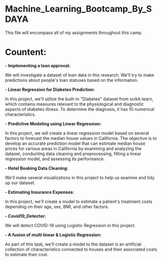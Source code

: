 # Machine_Learning_Bootcamp_By_SDAYA
This file will encompass all of my assignments throughout this camp.

# Countent:
**- Implementing a loan approval:** <br>
   
   We will investigate a dataset of loan data in this research. We'll try to make predictions about people's loan statuses based on the information.
    
**- Linear Regression for Diabetes Prediction:**  <br>
    
   In this project, we'll utilize the built-in "Diabetes" dataset from scikit-learn, which contains measures relevant to the physiological and diagnostic aspects of diabetes illness. To determine the diagnosis, it has 10 numerical characteristics.

**- Predictive Modeling using Linear Regression:** <be>
   
   In this project, we will create a linear regression model based on several factors to forecast the median house values in California. The objective is to develop an accurate prediction model that can estimate median house prices for various areas in California by examining and analyzing the dataset, conducting data cleaning and preprocessing, fitting a linear regression model, and assessing its performance.

**- Hotel Booking Data Cleaning:** <be>

  We'll make several visualizations in this project to help us examine and tidy up our dataset.

**- Estimating Insurance Expenses:** <be>

  In this project, we'll create a model to estimate a patient's treatment costs depending on their age, sex, BMI, and other factors.

**- Covid19_Detector:** <be>

  We will detect COVID-19 using Logistic Regression in this project.

**- A fusion of multi linear & Logistic Regression:** <be>

  As part of this task, we'll create a model to the dataset is an artificial collection of characteristics connected to houses and their associated costs to estimate their cost.

  
